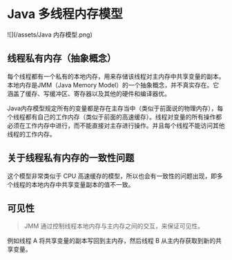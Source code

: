 # Java 多线程内存模型
![](/assets/Java 内存模型.png)

## 线程私有内存（抽象概念）
每个线程都有一个私有的本地内存，用来存储该线程对主内存中共享变量的副本。
本地内存是JMM（Java Memory Model）的一个抽象概念，并不真实存在。它涵盖了缓存、写缓冲区、寄存器以及其他的硬件和编译器优。

Java内存模型规定所有的变量都是存在主存当中（类似于前面说的物理内存），每个线程都有自己的工作内存（类似于前面的高速缓存）。线程对变量的所有操作都必须在工作内存中进行，而不能直接对主存进行操作。并且每个线程不能访问其他线程的工作内存。

## 关于线程私有内存的一致性问题
这个模型非常类似于 CPU 高速缓存的模型，所以也会有一致性的问题出现，即多个线程的本地内存中共享变量副本的值不一致。

## 可见性
> JMM 通过控制线程本地内存与主内存之间的交互，来保证可见性。

例如线程 A 将共享变量的副本写回到主内存，然后线程 B 从主内存获取到新的共享变量。

